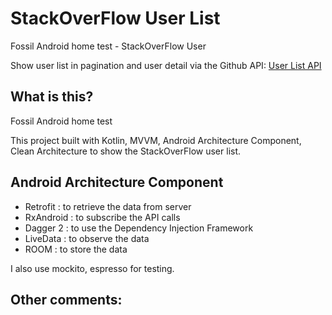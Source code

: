 # StackOverFlow User List
Fossil Android home test - StackOverFlow User

Show user list in pagination and user detail via the Github API: [User List API](https://api.stackexchange.com/2.2/users?page=1&pagesize=30&site=stackoverflow)

## What is this?
Fossil Android home test

This project built with Kotlin, MVVM, Android Architecture Component, Clean Architecture to show the StackOverFlow user list.

## Android Architecture Component
- Retrofit : to retrieve the data from server
- RxAndroid : to subscribe the API calls
- Dagger 2 : to use the Dependency Injection Framework
- LiveData : to observe the data
- ROOM : to store the data

I also use mockito, espresso for testing. 

## Other comments:
